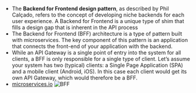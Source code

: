 * The **Backend for Frontend design pattern**, as described by Phil Calçado, refers to the concept of developing niche backends for each user experience. A Backend for Frontend is a unique type of shim that fills a design gap that is inherent in the API process
* The Backend for Frontend (BFF) architecture is a type of pattern built with microservices. The key component of this pattern is an application that connects the front-end of your application with the backend. 
* While an API Gateway is a single point of entry into the system for all clients, a BFF is only responsible for a single type of client. Let’s assume your system has two (typical) clients: a Single Page Application (SPA) and a mobile client (Android, iOS). In this case each client would get its own API Gateway, which would therefore be a BFF.
* [microservices.io](https://microservices.io/patterns/apigateway.html)
![BFF](https://www.devdelly.com/static/159dc09fc4961aa2333ebbdb29c4933e/fef0a/BFF.png)
